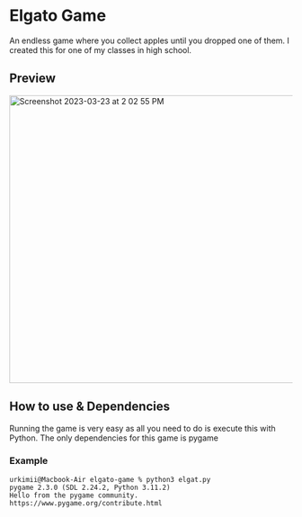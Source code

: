# Elgato Game

An endless game where you collect apples until you dropped one of them. I created this for one of my classes in high school.

## Preview
<img width="512" alt="Screenshot 2023-03-23 at 2 02 55 PM" src="https://user-images.githubusercontent.com/74517821/227321722-69da8fd1-83f9-42ae-a736-678819d40ae1.png">

## How to use & Dependencies
Running the game is very easy as all you need to do is execute this with Python. The only dependencies for this game is pygame 
### Example
```
urkimii@Macbook-Air elgato-game % python3 elgat.py
pygame 2.3.0 (SDL 2.24.2, Python 3.11.2)
Hello from the pygame community. https://www.pygame.org/contribute.html
```
